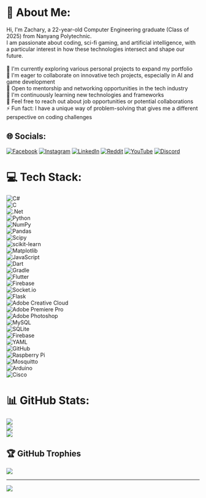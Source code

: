 # 💫 About Me:
Hi, I'm Zachary, a 22-year-old Computer Engineering graduate (Class of 2025) from Nanyang Polytechnic. <br>I am passionate about coding, sci-fi gaming, and artificial intelligence, with a particular interest in how these technologies intersect and shape our future.<br><br>🔭 I'm currently exploring various personal projects to expand my portfolio<br>👯 I'm eager to collaborate on innovative tech projects, especially in AI and game development<br>🤝 Open to mentorship and networking opportunities in the tech industry<br>🌱 I'm continuously learning new technologies and frameworks<br>💬 Feel free to reach out about job opportunities or potential collaborations<br>⚡ Fun fact: I have a unique way of problem-solving that gives me a different perspective on coding challenges

## 🌐 Socials:
[![Facebook](https://img.shields.io/badge/Facebook-%231877F2.svg?logo=Facebook&logoColor=white)](https://www.facebook.com/profile.php?id=100014697270755) 
[![Instagram](https://img.shields.io/badge/Instagram-%23E4405F.svg?logo=Instagram&logoColor=white)](https://instagram.com/5cf3cdf8aa9db2cb519eb28034d9e) 
[![LinkedIn](https://img.shields.io/badge/LinkedIn-%230077B5.svg?logo=linkedin&logoColor=white)](https://www.linkedin.com/in/ongzacharywastaken/) 
[![Reddit](https://img.shields.io/badge/Reddit-%23FF4500.svg?logo=Reddit&logoColor=white)](https://reddit.com/user/Zwasnotfround) 
[![YouTube](https://img.shields.io/badge/YouTube-%23FF0000.svg?logo=YouTube&logoColor=white)](https://www.youtube.com/@zachary4208) 
[![Discord](https://img.shields.io/badge/Discord-%237289DA.svg?logo=discord&logoColor=white)](https://discord.gg/77mzHmDb)  

# 💻 Tech Stack:
![C#](https://img.shields.io/badge/c%23-%23239120.svg?style=flat-square&logo=csharp&logoColor=white)<br>
![C](https://img.shields.io/badge/c-%2300599C.svg?style=flat-square&logo=c&logoColor=white)<br>
![.Net](https://img.shields.io/badge/.NET-5C2D91?style=flat-square&logo=.net&logoColor=white)<br>
![Python](https://img.shields.io/badge/python-3670A0?style=flat-square&logo=python&logoColor=ffdd54)<br>
![NumPy](https://img.shields.io/badge/numpy-%23013243.svg?style=flat-square&logo=numpy&logoColor=white)<br> 
![Pandas](https://img.shields.io/badge/pandas-%23150458.svg?style=flat-square&logo=pandas&logoColor=white)<br> 
![Scipy](https://img.shields.io/badge/SciPy-%230C55A5.svg?style=flat-square&logo=scipy&logoColor=%white)<br> 
![scikit-learn](https://img.shields.io/badge/scikit--learn-%23F7931E.svg?style=flat-square&logo=scikit-learn&logoColor=white)<br> 
![Matplotlib](https://img.shields.io/badge/Matplotlib-%23ffffff.svg?style=flat-square&logo=Matplotlib&logoColor=black)<br> 
![JavaScript](https://img.shields.io/badge/javascript-%23323330.svg?style=flat-square&logo=javascript&logoColor=%23F7DF1E)<br> 
![Dart](https://img.shields.io/badge/dart-%230175C2.svg?style=flat-square&logo=dart&logoColor=white)<br>
![Gradle](https://img.shields.io/badge/Gradle-02303A.svg?style=flat-square&logo=Gradle&logoColor=white)<br>
![Flutter](https://img.shields.io/badge/Flutter-%2302569B.svg?style=flat-square&logo=Flutter&logoColor=white)<br>
![Firebase](https://img.shields.io/badge/firebase-%23039BE5.svg?style=flat-square&logo=firebase)<br> 
![Socket.io](https://img.shields.io/badge/Socket.io-black?style=flat-square&logo=socket.io&badgeColor=010101)<br>
![Flask](https://img.shields.io/badge/flask-%23000.svg?style=flat-square&logo=flask&logoColor=white)<br> 
![Adobe Creative Cloud](https://img.shields.io/badge/Adobe%20Creative%20Cloud-DA1F26.svg?style=flat-square&logo=Adobe%20Creative%20Cloud&logoColor=white)<br>
![Adobe Premiere Pro](https://img.shields.io/badge/Adobe%20Premiere%20Pro-9999FF.svg?style=flat-square&logo=Adobe%20Premiere%20Pro&logoColor=white)<br> 
![Adobe Photoshop](https://img.shields.io/badge/adobe%20photoshop-%2331A8FF.svg?style=flat-square&logo=adobe%20photoshop&logoColor=white)<br>
![MySQL](https://img.shields.io/badge/mysql-4479A1.svg?style=flat-square&logo=mysql&logoColor=white)<br>
![SQLite](https://img.shields.io/badge/sqlite-%2307405e.svg?style=flat-square&logo=sqlite&logoColor=white)<br>
![Firebase](https://img.shields.io/badge/firebase-a08021?style=flat-square&logo=firebase&logoColor=ffcd34)<br>
![YAML](https://img.shields.io/badge/yaml-%23ffffff.svg?style=flat-square&logo=yaml&logoColor=151515)<br> 
![GitHub](https://img.shields.io/badge/github-%23121011.svg?style=flat-square&logo=github&logoColor=white)<br> 
![Raspberry Pi](https://img.shields.io/badge/-RaspberryPi-C51A4A?style=flat-square&logo=Raspberry-Pi)<br> 
![Mosquitto](https://img.shields.io/badge/mosquitto-%233C5280.svg?style=flat-square&logo=eclipsemosquitto&logoColor=white)<br> 
![Arduino](https://img.shields.io/badge/-Arduino-00979D?style=flat-square&logo=Arduino&logoColor=white)<br> 
![Cisco](https://img.shields.io/badge/cisco-%23049fd9.svg?style=flat-square&logo=cisco&logoColor=black)<br> 
# 📊 GitHub Stats:
![](https://github-readme-stats.vercel.app/api?username=zacw-243L&theme=dark&hide_border=false&include_all_commits=false&count_private=false)<br/>
![](https://github-readme-streak-stats.herokuapp.com/?user=zacw-243L&theme=dark&hide_border=false)<br/>
![](https://github-readme-stats.vercel.app/api/top-langs/?username=zacw-243L&theme=dark&hide_border=false&include_all_commits=false&count_private=false&layout=compact)

## 🏆 GitHub Trophies
![](https://github-profile-trophy.vercel.app/?username=zacw-243L&theme=radical&no-frame=false&no-bg=true&margin-w=4)

---
[![](https://visitcount.itsvg.in/api?id=zacw-243L&icon=0&color=4)](https://visitcount.itsvg.in)


